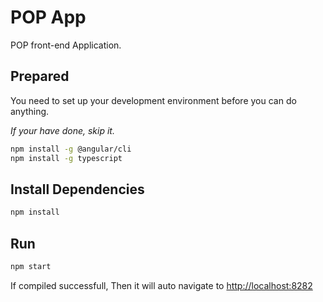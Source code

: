 POP App
========

POP front-end Application. 

## Prepared

You need to set up your development environment before you can do anything.

*If your have done, skip it.*

```sh
npm install -g @angular/cli
npm install -g typescript
```

## Install Dependencies
```sh
npm install
```

## Run

```sh
npm start
```
If compiled successfull, Then it will auto navigate to [http://localhost:8282](http://localhost:8282)
